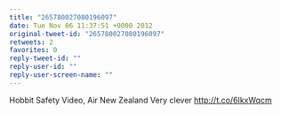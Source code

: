 ```yaml
---
title: "265780027080196097"
date: Tue Nov 06 11:37:51 +0000 2012
original-tweet-id: "265780027080196097"
retweets: 2
favorites: 0
reply-tweet-id: ""
reply-user-id: ""
reply-user-screen-name: ""
---
```

Hobbit Safety Video, Air New Zealand Very clever http://t.co/6IkxWqcm
